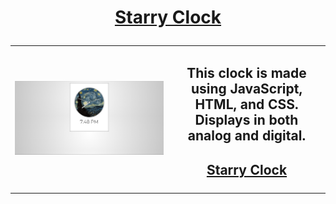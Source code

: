 # <a href="https://evanwiorek.github.io/Starry-Clock/"><p align="center">Starry Clock</p></a>

<table>
<td style="width:50%">
<img src="./assets/screenshot.png" width="2000px">
<td style="width:100%">
<h2 align="center">This clock is made using JavaScript, HTML, and CSS. Displays in both analog and digital.</h2>
<h2><a href="https://evanwiorek.github.io/Starry-Clock/"><p align="center">Starry Clock</p></a></h2>
</table>
